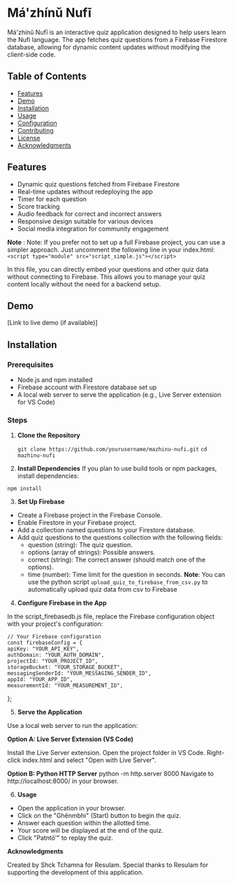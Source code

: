 # Má'zhínǔ Nufī

Má'zhínǔ Nufī is an interactive quiz application designed to help users learn the Nufi language. The app fetches quiz questions from a Firebase Firestore database, allowing for dynamic content updates without modifying the client-side code.

## Table of Contents

- [Features](#features)
- [Demo](#demo)
- [Installation](#installation)
- [Usage](#usage)
- [Configuration](#configuration)
- [Contributing](#contributing)
- [License](#license)
- [Acknowledgments](#acknowledgments)

## Features

- Dynamic quiz questions fetched from Firebase Firestore
- Real-time updates without redeploying the app
- Timer for each question
- Score tracking
- Audio feedback for correct and incorrect answers
- Responsive design suitable for various devices
- Social media integration for community engagement

**Note** : Note: If you prefer not to set up a full Firebase project, you can use a simpler approach. Just uncomment the following line in your index.html:
`<script type="module" src="script_simple.js"></script>`

In this file, you can directly embed your questions and other quiz data without connecting to Firebase. This allows you to manage your quiz content locally without the need for a backend setup.

## Demo

[Link to live demo (if available)]

## Installation

### Prerequisites

- Node.js and npm installed
- Firebase account with Firestore database set up
- A local web server to serve the application (e.g., Live Server extension for VS Code)

### Steps

1. **Clone the Repository**

   `git clone https://github.com/yourusername/mazhinu-nufi.git`
   `cd mazhinu-nufi`

2. **Install Dependencies**
If you plan to use build tools or npm packages, install dependencies:

`npm install`

3. **Set Up Firebase**

- Create a Firebase project in the Firebase Console.
- Enable Firestore in your Firebase project.
- Add a collection named questions to your Firestore database.
- Add quiz questions to the questions collection with the following fields:
    - question (string): The quiz question.
    - options (array of strings): Possible answers.
    - correct (string): The correct answer (should match one of the options).
    - time (number): Time limit for the question in seconds.
**Note**: You can use the python script `upload_quiz_to_firebase_from_csv.py` to automatically upload quiz data from csv to Firebase

4. **Configure Firebase in the App**

In the script_firebasedb.js file, replace the Firebase configuration object with your project's configuration:

    // Your Firebase configuration
    const firebaseConfig = {
    apiKey: "YOUR_API_KEY",
    authDomain: "YOUR_AUTH_DOMAIN",
    projectId: "YOUR_PROJECT_ID",
    storageBucket: "YOUR_STORAGE_BUCKET",
    messagingSenderId: "YOUR_MESSAGING_SENDER_ID",
    appId: "YOUR_APP_ID",
    measurementId: "YOUR_MEASUREMENT_ID",
};

5. **Serve the Application**

Use a local web server to run the application:

**Option A: Live Server Extension (VS Code)**

Install the Live Server extension.
Open the project folder in VS Code.
Right-click index.html and select "Open with Live Server".

**Option B: Python HTTP Server**
python -m http.server 8000
Navigate to http://localhost:8000/ in your browser.


6. **Usage**

- Open the application in your browser.
- Click on the "Ghěnmbhi" (Start) button to begin the quiz.
- Answer each question within the allotted time.
- Your score will be displayed at the end of the quiz.
- Click "Patntō'" to replay the quiz.


**Acknowledgments**

Created by Shck Tchamna for Resulam.
Special thanks to Resulam for supporting the development of this application.

